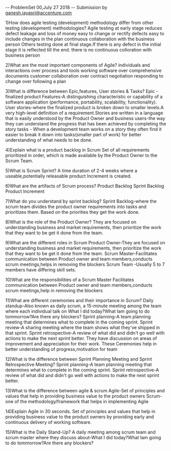-- ProblemSet 00,July 27 2018
-- Submission by ganesh.jayasri@accenture.com


1)How does agile testing (development) methodology differ from other testing (development) methodologies?
Agile
testing at early stage reduces defect leakage and loss of money
easy to change or rectify defects
easy to include changes in the plan
continuous collaboration with the business person
Others
testing done at final stage.If there is any defect in the initial stage it is reflected till the end.
there is no continuous colloration with business person

2)What are the most important components of Agile? 
individuals and interactions over process and tools
working software over comprehensive documents
customer collaboration over contract negotiation
responding to change over following a plan

3)What is difference between Epic,features, User stories & Tasks?
Epic -finalized product 
Features-A distinguishing characteristic or capability of a software application (performance, portability, scalability, functionality).
User stories-where the finalized product is broken down to smaller levels.A very high-level definition of a requirement.Stories are written in a language that is easily understood by the Product Owner and business users-the way they can understand the progress that has been achieved by completing the story
tasks - When a development team works on a story they often find it easier to break it down into tasks(smaller part of work) for better understanding of what needs to be done.

4)Explain what is a product backlog in Scrum
  Set of all requirements prioritized in order, which is made available by the Product Owner to the Scrum Team. 

5)What is Scrum Sprint?
  A time duration of 2-4 weeks where a useable,potentially releasable product Increment is created.

6)What are the artifacts of Scrum process?
 Product Backlog
 Sprint Backlog
 Product Increment

7)What do you understand by sprint backlog?
 Sprint Backlog-where the scrum team divides the product owner requirements into tasks and prioritizes them. Based on the priorities they get the work done. 

8)What is the role of the Product Owner?
 They are focused on understanding business and market requirements, then prioritize the work that they want to be get it done from the team.

9)What are the different roles in Scrum
 Product Owner-They are focused on understanding business and market requirements, then prioritize the work that they want to be get it done from the team.
 Scrum Master-Facilitates communication between Product owner and team members,conducts scrum meetings,helps in removing the blockers
 Scrum Team -Usually 5 to 7 members have differing skill sets.

10)What are the responsibilities of a Scrum Master
 Facilitates communication between Product owner and team members,conducts scrum meetings,help in removing the blockers

11)What are different ceremonies and their importance in Scrum?
 Daily standup-Also known as daily scrum, a 15-minute meeting among the team where each individual talk on What I did today?What Iam going to do tommorrow?Are there any blockers?
 Sprint planning-A team planning meeting that determines what to complete in the coming sprint.
 Sprint review-A sharing meeting where the team shows what they've shipped in that sprint.
 Sprint retrospective-A review of what did and didn't go well with actions to make the next sprint better. They have discussion on areas of improvement and appreciation for their work.
 These Ceremonies help in better understanding of progress,motivation for team

12)What is the difference between Sprint Planning Meeting and Sprint Retrospective Meeting?
Sprint planning-A team planning meeting that determines what to complete in the coming sprint.
Sprint retrospective-A review of what did and didn't go well with actions to make the next sprint better.

13)What is the difference between agile & scrum
 Agile-Set of principles and values that help in providing business value to the product owners
 Scrum-one of the methodology/framework that helps in implementing Agile

14)Explain Agile in 30 seconds.
 Set of principles and values that help in providing business value to the product owners by providing early and continuous delivery of working software.

15)What is the Daily Stand-Up?
 A daily meeting among scrum team and scrum master where they discuss about-What I did today?What Iam going to do tommorrow?Are there any blockers?

